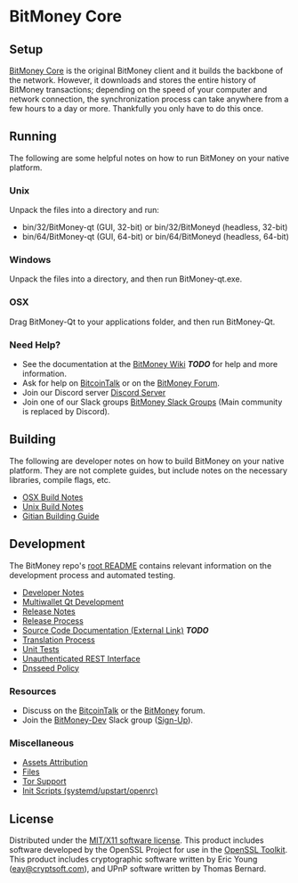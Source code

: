 BitMoney Core
=====================

Setup
---------------------
[BitMoney Core](http://bitmoney.ws/wallet) is the original BitMoney client and it builds the backbone of the network. However, it downloads and stores the entire history of BitMoney transactions; depending on the speed of your computer and network connection, the synchronization process can take anywhere from a few hours to a day or more. Thankfully you only have to do this once.

Running
---------------------
The following are some helpful notes on how to run BitMoney on your native platform.

### Unix

Unpack the files into a directory and run:

- bin/32/BitMoney-qt (GUI, 32-bit) or bin/32/BitMoneyd (headless, 32-bit)
- bin/64/BitMoney-qt (GUI, 64-bit) or bin/64/BitMoneyd (headless, 64-bit)

### Windows

Unpack the files into a directory, and then run BitMoney-qt.exe.

### OSX

Drag BitMoney-Qt to your applications folder, and then run BitMoney-Qt.

### Need Help?

* See the documentation at the [BitMoney Wiki](https://en.bitcoin.it/wiki/Main_Page) ***TODO***
for help and more information.
* Ask for help on [BitcoinTalk](https://bitcointalk.org/index.php?topic=1262920.0) or on the [BitMoney Forum](http://forum.bitmoney.ws/).
* Join our Discord server [Discord Server](https://discord.bitmoney.ws)
* Join one of our Slack groups [BitMoney Slack Groups](https://bitmoney.ws/slack-logins/) (Main community is replaced by Discord).

Building
---------------------
The following are developer notes on how to build BitMoney on your native platform. They are not complete guides, but include notes on the necessary libraries, compile flags, etc.

- [OSX Build Notes](build-osx.md)
- [Unix Build Notes](build-unix.md)
- [Gitian Building Guide](gitian-building.md)

Development
---------------------
The BitMoney repo's [root README](https://github.com/BitMoney-Project/BitMoney/blob/master/README.md) contains relevant information on the development process and automated testing.

- [Developer Notes](developer-notes.md)
- [Multiwallet Qt Development](multiwallet-qt.md)
- [Release Notes](release-notes.md)
- [Release Process](release-process.md)
- [Source Code Documentation (External Link)](https://dev.visucore.com/bitcoin/doxygen/) ***TODO***
- [Translation Process](translation_process.md)
- [Unit Tests](unit-tests.md)
- [Unauthenticated REST Interface](REST-interface.md)
- [Dnsseed Policy](dnsseed-policy.md)

### Resources

* Discuss on the [BitcoinTalk](https://bitcointalk.org/index.php?topic=1262920.0) or the [BitMoney](http://forum.bitmoney.ws/) forum.
* Join the [BitMoney-Dev](https://BitMoney-dev.slack.com/) Slack group ([Sign-Up](https://BitMoney-dev.herokuapp.com/)).

### Miscellaneous
- [Assets Attribution](assets-attribution.md)
- [Files](files.md)
- [Tor Support](tor.md)
- [Init Scripts (systemd/upstart/openrc)](init.md)

License
---------------------
Distributed under the [MIT/X11 software license](http://www.opensource.org/licenses/mit-license.php).
This product includes software developed by the OpenSSL Project for use in the [OpenSSL Toolkit](https://www.openssl.org/). This product includes
cryptographic software written by Eric Young ([eay@cryptsoft.com](mailto:eay@cryptsoft.com)), and UPnP software written by Thomas Bernard.
